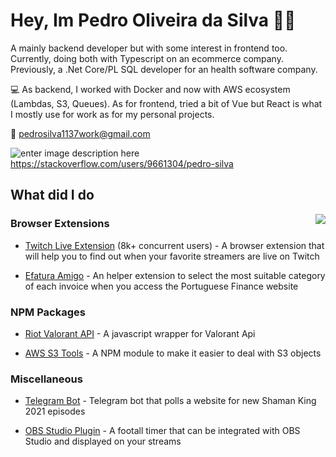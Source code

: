 

# Hey, Im Pedro Oliveira da Silva 👋🏻 

A mainly backend developer but with some interest in frontend too. Currently, doing both with Typescript on an ecommerce company. Previously, a .Net Core/PL SQL developer for an health software company.

💻 As backend, I worked with Docker and now with AWS ecosystem (Lambdas, S3, Queues). As for frontend, tried a bit of Vue but React is what I mostly use for work as for my personal projects.

📧 pedrosilva1137work@gmail.com

![enter image description here](https://t1.gstatic.com/faviconV2?client=SOCIAL&type=FAVICON&fallback_opts=TYPE,SIZE,URL&url=http://stackoverflow.com&size=18)     https://stackoverflow.com/users/9661304/pedro-silva 


## What did I do

<img align='right' src="https://github-readme-stats.vercel.app/api?username=pedros11&count_private=true&show_icons=true&theme=cobalt">

### Browser Extensions

- [Twitch Live Extension](https://github.com/PedroS11/twitch-live-extension) (8k+ concurrent users) - A browser extension that will help you to find out when your favorite streamers are live on Twitch

- [Efatura Amigo](https://github.com/PedroS11/efatura-amigo) - An helper extension to select the most suitable category of each invoice when you access the Portuguese Finance website

### NPM Packages

- [Riot Valorant API](https://github.com/PedroS11/riot-valorant-api) - A javascript wrapper for Valorant Api

- [AWS S3 Tools](https://github.com/PedroS11/aws-s3-tools) - A NPM module to make it easier to deal with S3 objects

### Miscellaneous

- [Telegram Bot](https://github.com/PedroS11/shaman-king-episode-bot) - Telegram bot that polls a website for new Shaman King 2021 episodes

- [OBS Studio Plugin](https://github.com/PedroS11/obs-studio-football-timer) - A footall timer that can be integrated with OBS Studio and displayed on your streams


